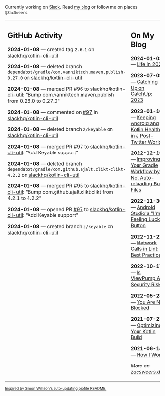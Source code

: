 Currently working on [Slack](https://slack.com/). Read [my blog](https://zacsweers.dev/) or follow me on places `@ZacSweers`.

<table><tr><td valign="top" width="60%">

## GitHub Activity
<!-- githubActivity starts -->
**2024-01-08** — created tag `2.6.1` on [slackhq/kotlin-cli-util](https://github.com/slackhq/kotlin-cli-util)

**2024-01-08** — deleted branch `dependabot/gradle/com.vanniktech.maven.publish-0.27.0` on [slackhq/kotlin-cli-util](https://github.com/slackhq/kotlin-cli-util)

**2024-01-08** — merged PR [#96](https://github.com/slackhq/kotlin-cli-util/pull/96) to [slackhq/kotlin-cli-util](https://github.com/slackhq/kotlin-cli-util): "Bump com.vanniktech.maven.publish from 0.26.0 to 0.27.0"

**2024-01-08** — commented on [#97](https://github.com/slackhq/kotlin-cli-util/pull/97#issuecomment-1881879213) in [slackhq/kotlin-cli-util](https://github.com/slackhq/kotlin-cli-util)

**2024-01-08** — deleted branch `z/keyable` on [slackhq/kotlin-cli-util](https://github.com/slackhq/kotlin-cli-util)

**2024-01-08** — merged PR [#97](https://github.com/slackhq/kotlin-cli-util/pull/97) to [slackhq/kotlin-cli-util](https://github.com/slackhq/kotlin-cli-util): "Add Keyable support"

**2024-01-08** — deleted branch `dependabot/gradle/com.github.ajalt.clikt-clikt-4.2.2` on [slackhq/kotlin-cli-util](https://github.com/slackhq/kotlin-cli-util)

**2024-01-08** — merged PR [#95](https://github.com/slackhq/kotlin-cli-util/pull/95) to [slackhq/kotlin-cli-util](https://github.com/slackhq/kotlin-cli-util): "Bump com.github.ajalt.clikt:clikt from 4.2.1 to 4.2.2"

**2024-01-08** — opened PR [#97](https://github.com/slackhq/kotlin-cli-util/pull/97) to [slackhq/kotlin-cli-util](https://github.com/slackhq/kotlin-cli-util): "Add Keyable support"

**2024-01-08** — created branch `z/keyable` on [slackhq/kotlin-cli-util](https://github.com/slackhq/kotlin-cli-util)
<!-- githubActivity ends -->
</td><td valign="top" width="40%">

## On My Blog
<!-- blog starts -->
**2024-01-03** — [Life in 2024](https://www.zacsweers.dev/life-in-2024/)

**2023-07-09** — [Catching Up on CatchUp: 2023](https://www.zacsweers.dev/catching-up-on-catchup-2023/)

**2023-01-10** — [Keeping Android and Kotlin Healthy in a Post-Twitter World](https://www.zacsweers.dev/keeping-android-healthy/)

**2022-12-19** — [Improving Your Gradle Workflow by Not Auto-reloading Build Files](https://www.zacsweers.dev/improving-your-workflow-by-not-auto-reloading-build-files/)

**2022-11-30** — [Android Studio's "I'm Feeling Lucky" Button](https://www.zacsweers.dev/android-studios-im-feeling-lucky-button/)

**2022-11-22** — [Network Calls in Lint: Best Practices](https://www.zacsweers.dev/network-calls-in-lint-best-practices/)

**2022-10-17** — [Is ViewPump A Security Risk?](https://www.zacsweers.dev/is-viewpump-a-security-risk/)

**2022-05-23** — [You Are Not Blocked](https://www.zacsweers.dev/you-are-not-blocked/)

**2021-07-23** — [Optimizing Your Kotlin Build](https://www.zacsweers.dev/optimizing-your-kotlin-build/)

**2021-06-14** — [How I Work](https://www.zacsweers.dev/how-i-work/)
<!-- blog ends -->
_More on [zacsweers.dev](https://zacsweers.dev/)_
</td></tr></table>

<sub><a href="https://simonwillison.net/2020/Jul/10/self-updating-profile-readme/">Inspired by Simon Willison's auto-updating profile README.</a></sub>